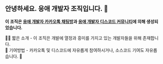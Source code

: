 ## 안녕하세요. 응애 개발자 조직입니다. 👋

**이 조직은 [응애 개발자 카카오톡 채팅방](https://open.kakao.com/o/g0KRjYsc)과 [응애 개발자 디스코드 커뮤니티](https://discord.com/invite/q3wYj3nees)에 의해 생성되었습니다.**

🙋‍♀️ 짧은 소개 - 이 조직은 개발에 열정과 흥미를 가지고 있는 개발자들을 위해 존재합니다.  
🌈 기여방법 - 카카오톡 및 디스코드에 자유롭게 참여하시거나, 소스코드 기여도 자유롭습니다. 👏

